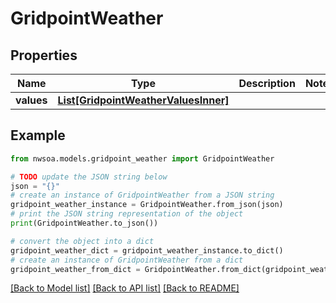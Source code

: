 # GridpointWeather


## Properties

Name | Type | Description | Notes
------------ | ------------- | ------------- | -------------
**values** | [**List[GridpointWeatherValuesInner]**](GridpointWeatherValuesInner.md) |  | 

## Example

```python
from nwsoa.models.gridpoint_weather import GridpointWeather

# TODO update the JSON string below
json = "{}"
# create an instance of GridpointWeather from a JSON string
gridpoint_weather_instance = GridpointWeather.from_json(json)
# print the JSON string representation of the object
print(GridpointWeather.to_json())

# convert the object into a dict
gridpoint_weather_dict = gridpoint_weather_instance.to_dict()
# create an instance of GridpointWeather from a dict
gridpoint_weather_from_dict = GridpointWeather.from_dict(gridpoint_weather_dict)
```
[[Back to Model list]](../README.md#documentation-for-models) [[Back to API list]](../README.md#documentation-for-api-endpoints) [[Back to README]](../README.md)


